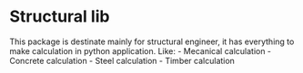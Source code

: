# Structural lib

This package is destinate mainly for structural engineer, it has everything to make calculation in python application.
Like:
	- Mecanical calculation
	- Concrete calculation
	- Steel calculation
	- Timber calculation